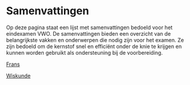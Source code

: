 # Samenvattingen

Op deze pagina staat een lijst met samenvattingen bedoeld voor het eindexamen VWO. De samenvattingen bieden een overzicht van de belangrijkste vakken en onderwerpen die nodig zijn voor het examen. Ze zijn bedoeld om de kernstof snel en efficiënt onder de knie te krijgen en kunnen worden gebruikt als ondersteuning bij de voorbereiding.

[Frans](./frans)

[Wiskunde](./wiskunde-b)